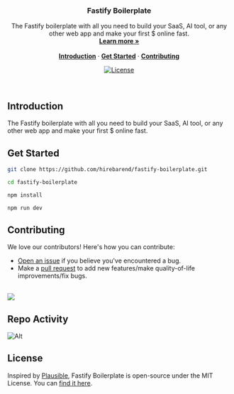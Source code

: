 <h3 align="center">Fastify Boilerplate</h3>

<p align="center">
    The Fastify boilerplate with all you need to build your SaaS, AI tool, or any other web app and make your first $ online fast.
    <br />
    <a href="#"><strong>Learn more »</strong></a>
    <br />
    <br />
    <a href="#introduction"><strong>Introduction</strong></a> ·
    <a href="#get-started"><strong>Get Started</strong></a> ·
    <a href="#contributing"><strong>Contributing</strong></a>
</p>

<p align="center">
  <a href="https://github.com/hirebarend/fastify-boilerplate/blob/main/LICENSE.md">
    <img src="https://img.shields.io/github/license/hirebarend/fastify-boilerplate?label=license&logo=github&color=f80&logoColor=fff" alt="License" />
  </a>
</p>

<br/>

## Introduction

The Fastify boilerplate with all you need to build your SaaS, AI tool, or any other web app and make your first $ online fast.

## Get Started

```bash
git clone https://github.com/hirebarend/fastify-boilerplate.git

cd fastify-boilerplate

npm install

npm run dev
```

## Contributing

We love our contributors! Here's how you can contribute:

- [Open an issue](https://github.com/hirebarend/fastify-boilerplate/issues) if you believe you've encountered a bug.
- Make a [pull request](https://github.com/hirebarend/fastify-boilerplate/pull) to add new features/make quality-of-life improvements/fix bugs.

<br />

<a href="https://github.com/hirebarend/fastify-boilerplate/graphs/contributors">
  <img src="https://contrib.rocks/image?repo=hirebarend/fastify-boilerplate" />
</a>

## Repo Activity

![Alt](https://repobeats.axiom.co/api/embed/616bc192c7db2f2af8549094bc3a801da418e8a8.svg 'Repobeats analytics image')

## License

Inspired by [Plausible](https://plausible.io/), Fastify Boilerplate is open-source under the MIT License. You can [find it here](https://github.com/hirebarend/fastify-boilerplate/blob/main/LICENSE).
